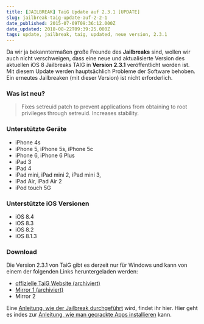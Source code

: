 ```yaml
---
title: [JAILBREAK] TaiG Update auf 2.3.1 [UPDATE]
slug: jailbreak-taig-update-auf-2-2-1
date_published: 2015-07-09T09:36:12.000Z
date_updated: 2018-08-22T09:39:25.000Z
tags: update, jailbreak, taig, updated, neue version, 2.3.1
---
```


Da wir ja bekanntermaßen große Freunde des **Jailbreaks** sind, wollen wir auch nicht verschweigen, dass eine neue und aktualisierte Version des aktuellen iOS 8 Jailbreaks TAIG in **Version 2.3.1** veröffentlicht worden ist. Mit diesem Update werden hauptsächlich Probleme der Software behoben. Ein erneutes Jailbreaken (mit dieser Version) ist nicht erforderlich.

### Was ist neu?

> Fixes setreuid patch to prevent applications from obtaining to root privileges through setreuid. Increases stability.

### Unterstützte Geräte

- iPhone 4s
- iPhone 5, iPhone 5s, iPhone 5c
- iPhone 6, iPhone 6 Plus
- iPad 3
- iPad 4
- iPad mini, iPad mini 2, iPad mini 3,
- iPad Air, iPad Air 2
- iPod touch 5G

### Unterstützte iOS Versionen

- iOS 8.4
- iOS 8.3
- iOS 8.2
- iOS 8.1.3

### Download

Die Version 2.3.1 von TaiG gibt es derzeit nur für Windows und kann von einem der folgenden Links heruntergeladen werden:

- [offizielle TaiG Website (archiviert)](http://web.archive.org/web/20150328100445/http://www.taig.com:80/en/)
- [Mirror 1 (archiviert)](http://web.archive.org/web/20150922054832/http://apt.taig.com/installer/en/TaiGJBreak_EN_2310.zip)
- Mirror 2

Eine [Anleitung, wie der Jailbreak durchgeführt](__GHOST_URL__/ios8-3-taig-jailbreak-howto-anleitung) wird, findet ihr hier. Hier geht es indes zur [Anleitung, wie man gecrackte Apps installieren](__GHOST_URL__/how-to-gecrackte-apps-ipa-auf-dem-iphone-installieren/) kann.
